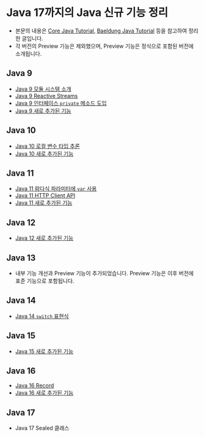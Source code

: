 # Java 17까지의 Java 신규 기능 정리
- 본문의 내용은 [Core Java Tutorial](https://www.logicbig.com/tutorials/core-java-tutorial), [Baeldung Java Tutorial](https://www.baeldung.com/java-tutorial) 등을 참고하여 정리한 글입니다.
- 각 버전의 Preview 기능은 제외했으며, Preview 기능은 정식으로 포함된 버전에 소개됩니다.
## Java 9
- [Java 9 모듈 시스템 소개](https://github.com/libedi/new-features-up-to-java17/blob/main/java9/java9ModuleSystem.md)
- [Java 9 Reactive Streams](https://github.com/libedi/new-features-up-to-java17/blob/main/java9/java9ReactiveStreams.md)
- [Java 9 인터페이스 `private` 메소드 도입](https://github.com/libedi/new-features-up-to-java17/blob/main/java9/java9PrivateMethodInInterface.md)
- [Java 9 새로 추가된 기능](https://github.com/libedi/new-features-up-to-java17/blob/main/java9/java9NewFeatures.md)
## Java 10
- [Java 10 로컬 변수 타입 추론](https://github.com/libedi/new-features-up-to-java17/blob/main/java10/java10LocalVariableTypeInference.md)
- [Java 10 새로 추가된 기능](https://github.com/libedi/new-features-up-to-java17/blob/main/java10/java10NewFeatures.md)
## Java 11
- [Java 11 람다식 파라미터에 `var` 사용](https://github.com/libedi/new-features-up-to-java17/blob/main/java11/java11UsingVarInLambda.md)
- [Java 11 HTTP Client API](https://github.com/libedi/new-features-up-to-java17/blob/main/java11/java11HttpClientApi.md)
- [Java 11 새로 추가된 기능](https://github.com/libedi/new-features-up-to-java17/blob/main/java11/java11NewFeatures.md)
## Java 12
- [Java 12 새로 추가된 기능](https://github.com/libedi/new-features-up-to-java17/blob/main/java12/java12NewFeatures.md)
## Java 13
-  내부 기능 개선과 Preview 기능이 추가되었습니다. Preview 기능은 이후 버전에 표준 기능으로 포함됩니다.
## Java 14
- [Java 14 `switch` 표현식](https://github.com/libedi/new-features-up-to-java17/blob/main/java14/java14SwitchExpression.md)
## Java 15
- [Java 15 새로 추가된 기능](https://github.com/libedi/new-features-up-to-java17/blob/main/java15/java15NewFeatures.md)
## Java 16
- [Java 16 Record](https://github.com/libedi/new-features-up-to-java17/blob/main/java16/java16Record.md)
- [Java 16 새로 추가된 기능](https://github.com/libedi/new-features-up-to-java17/blob/main/java16/java16NewFeatures.md)
## Java 17
- Java 17 Sealed 클래스
